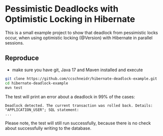 # Pessimistic Deadlocks with Optimistic Locking in Hibernate
This is a small example project to show that deadlock from pessimistic locks occur, when using optimistic locking (@Version) with Hibernate in parallel sessions.

## Reproduce
- make sure you have git, Java 17 and Maven installed and execute

```bash
git clone https://github.com/ccschneidr/hibernate-deadlock-example.git
cd hibernate-deadlock-example
mvn test
```
The test will print an error about a deadlock in 99% of the cases:

```
Deadlock detected. The current transaction was rolled back. Details: "APPLICATION_USER"; SQL statement:
...
```

Please note, the test will still run successfully, because there is no check about successfully writing to the database.
